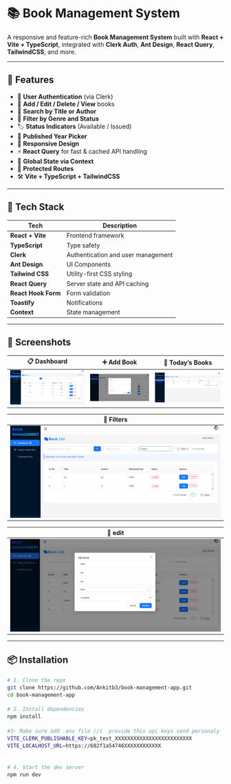 # 📚 Book Management System

A responsive and feature-rich **Book Management System** built with **React + Vite + TypeScript**, integrated with **Clerk Auth**, **Ant Design**, **React Query**, **TailwindCSS**, and more.

---

## 🚀 Features

- 🔐 **User Authentication** (via Clerk)
- 📖 **Add / Edit / Delete / View** books
- 🔎 **Search by Title or Author**
- 🎯 **Filter by Genre and Status**
- 🏷️ **Status Indicators** (Available / Issued)
- 📆 **Published Year Picker**
- 📱 **Responsive Design**
- ⚡ **React Query** for fast & cached API handling
- 🧠 **Global State via Context**
- 🧪 **Protected Routes**
- 🛠️ **Vite + TypeScript + TailwindCSS**

---


## 🧰 Tech Stack

| Tech               | Description                              |
|--------------------|------------------------------------------|
| **React + Vite**   | Frontend framework                       |
| **TypeScript**     | Type safety                              |
| **Clerk**          | Authentication and user management       |
| **Ant Design**     | UI Components                            |
| **Tailwind CSS**   | Utility-first CSS styling                |
| **React Query**    | Server state and API caching             |
| **React Hook Form**| Form validation                          |
| **Toastify**       | Notifications                            |
| **Context**        |  State management

---

## 📸 Screenshots

| 📋 Dashboard | ➕ Add Book | 📆 Today’s Books |
|--------------|------------|------------------|
| ![](./screenshots/dashboard.png) | ![](./screenshots/addbook.png) | ![](./screenshots/today.png) |

| 🧰 Filters |
|------------|
| ![](./screenshots/filter.png) |

| 🧰 edit |
|------------|
| ![](./screenshots/edit.png) |


---

## 📦 Installation

```bash
# 1. Clone the repo
git clone https://github.com/Ankitb3/book-management-app.git
cd book-management-app

# 2. Install dependencies
npm install

#3- Make sure add .env file //i  provide this api keys send personaly
VITE_CLERK_PUBLISHABLE_KEY=pk_test_XXXXXXXXXXXXXXXXXXXXXXXXX
VITE_LOCALHOST_URL=https://682f1a54746XXXXXXXXXXXX


# 4. Start the dev server
npm run dev

